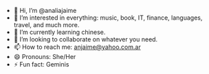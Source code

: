 - 👋 Hi, I’m @analiajaime
- 👀 I’m interested in everything: music, book, IT, finance, languages, travel, and much more.
- 🌱 I’m currently learning chinese.
- 💞️ I’m looking to collaborate on whatever you need.
- 📫 How to reach me: anjaime@yahoo.com.ar
- 😄 Pronouns: She/Her
- ⚡ Fun fact: Geminis

<!---
analiajaime/analiajaime is a ✨ special ✨ repository because its `README.md` (this file) appears on your GitHub profile.
You can click the Preview link to take a look at your changes.
--->
